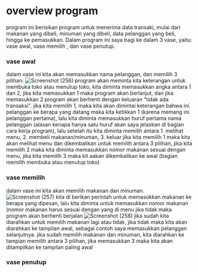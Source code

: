 # overview program
program ini berisikan program untuk menerima data transaki, mulai dari makanan yang dibeli, minuman yang dibeli, data pelanggan yang beli, hingga ke pemasukkan.
Dalam program ini saya bagi ke dalam 3 vase, yaitu: vase awal, vase memilih , dan vase penutup.

### vase awal 
dalam vase ini kita akan memasukkan nama pelanggan, dan memilih 3 pilihan:
![Screenshot (256)](https://user-images.githubusercontent.com/123804483/218241433-55801cf6-1dd5-4dac-9a89-7a2fbb85961b.png)
program akan meminta kita keterangan untuk membuka toko atau menutup toko, kita diminta memasukkan angka antara 1 dan 2, jika kita memasukkan 1 maka program akan berlanjut, dan jika memasukkan 2 program akan berhenti dengan keluaran "tidak ada transaksi".
jika kita memilih 1, maka kita akan dimintai keterangan bahwa ini pelanggan ke berapa yang datang maka kita ketikkan 1 (karena memang ini pelanggan pertama), lalu kita diminta memasukkan huruf pertama nama pelanggan (alasan kenapa hanya satu huruf akan saya jelaskan di bagian cara kerja program), lalu setelah itu kita diminta memilih antara 1. melihat menu, 2. membeli makanan/minuman, 3. keluar
jika kita memilih 1 maka kita akan melihat menu dan dikembalikan untuk memilih antara 3 pilihan, jika kita memilih 2 maka kita diminta memasukkan nomor makanan sesuai dengan menu, jika kita memilih 3 maka kit aakan dikembalikan ke awal (bagian memilih membuka atau menutup toko)

### vase memilih
dalam vase ini kita akan memilih makanan dan minuman.
![Screenshot (257)](https://user-images.githubusercontent.com/123804483/218244509-30cac6e5-97d2-4f16-a33a-9c7593b0134b.png)
kita di berikan perintah untuk memasukkan makanan ke berapa yang dipesan, lalu kita diminta untuk memasukkan nomor makanan (nomor makanan harus sesuai dengan yang di menu jika tidak maka program akan berhenti berjalan
![Screenshot (258)](https://user-images.githubusercontent.com/123804483/218244519-6cd8c606-6203-44c2-8415-c5d739a84ddb.png)
jika sudah kita diarahkan untuk memilih makanan lagi atau tidak, jika tidak maka kita akan diarahkan ke tampilan awal, sebagai contoh saya memasukkan pelanggan selanjutnya.
jika sudah memilih makanan dan minuman, kita diarahkan ke tampian memilih antara 3 pilihan, jika memasukkan 3 maka kita akan ditampilkan ke tampilan paling awal

### vase penutup
